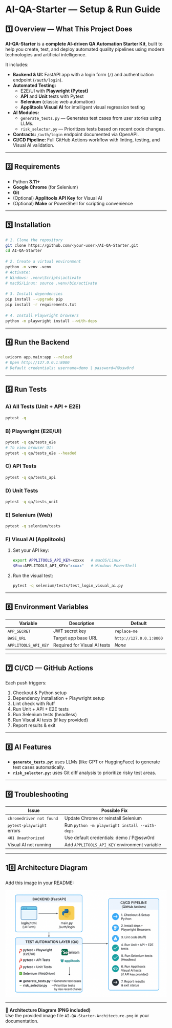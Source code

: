 # AI-QA-Starter — Setup & Run Guide

## 1️⃣ Overview — What This Project Does
**AI-QA-Starter** is a **complete AI-driven QA Automation Starter Kit**, built to help you create, test, and deploy automated quality pipelines using modern technologies and artificial intelligence.

It includes:
- **Backend & UI:** FastAPI app with a login form (`/`) and authentication endpoint (`/auth/login`).
- **Automated Testing:**  
  - E2E/UI with **Playwright (Pytest)**  
  - **API** and **Unit** tests with Pytest  
  - **Selenium** (classic web automation)  
  - **Applitools Visual AI** for intelligent visual regression testing  
- **AI Modules:**  
  - `generate_tests.py` — Generates test cases from user stories using LLMs.  
  - `risk_selector.py` — Prioritizes tests based on recent code changes.  
- **Contracts:** `/auth/login` endpoint documented via OpenAPI.  
- **CI/CD Pipeline:** Full GitHub Actions workflow with linting, testing, and Visual AI validation.

---

## 2️⃣ Requirements
- Python **3.11+**
- **Google Chrome** (for Selenium)
- **Git**
- (Optional) **Applitools API Key** for Visual AI
- (Optional) **Make** or PowerShell for scripting convenience

---

## 3️⃣ Installation
```bash
# 1. Clone the repository
git clone https://github.com/<your-user>/AI-QA-Starter.git
cd AI-QA-Starter

# 2. Create a virtual environment
python -m venv .venv
# Activate:
# Windows: .venv\Scripts\activate
# macOS/Linux: source .venv/bin/activate

# 3. Install dependencies
pip install --upgrade pip
pip install -r requirements.txt

# 4. Install Playwright browsers
python -m playwright install --with-deps
```

---

## 4️⃣ Run the Backend
```bash
uvicorn app.main:app --reload
# Open http://127.0.0.1:8000
# Default credentials: username=demo | password=P@ssw0rd
```

---

## 5️⃣ Run Tests

### A) All Tests (Unit + API + E2E)
```bash
pytest -q
```

### B) Playwright (E2E/UI)
```bash
pytest -q qa/tests_e2e
# To view browser UI:
pytest -q qa/tests_e2e --headed
```

### C) API Tests
```bash
pytest -q qa/tests_api
```

### D) Unit Tests
```bash
pytest -q qa/tests_unit
```

### E) Selenium (Web)
```bash
pytest -q selenium/tests
```

### F) Visual AI (Applitools)
1. Set your API key:
   ```bash
   export APPLITOOLS_API_KEY=xxxxx   # macOS/Linux
   $Env:APPLITOOLS_API_KEY="xxxxx"   # Windows PowerShell
   ```
2. Run the visual test:
   ```bash
   pytest -q selenium/tests/test_login_visual_ai.py
   ```

---

## 6️⃣ Environment Variables
| Variable | Description | Default |
|-----------|--------------|----------|
| `APP_SECRET` | JWT secret key | `replace-me` |
| `BASE_URL` | Target app base URL | `http://127.0.0.1:8000` |
| `APPLITOOLS_API_KEY` | Required for Visual AI tests | *None* |

---

## 7️⃣ CI/CD — GitHub Actions
Each push triggers:
1. Checkout & Python setup  
2. Dependency installation + Playwright setup  
3. Lint check with Ruff  
4. Run Unit + API + E2E tests  
5. Run Selenium tests (headless)  
6. Run Visual AI tests (if key provided)  
7. Report results & exit

---

## 8️⃣ AI Features
- **`generate_tests.py`:** uses LLMs (like GPT or HuggingFace) to generate test cases automatically.  
- **`risk_selector.py`:** uses Git diff analysis to prioritize risky test areas.

---

## 9️⃣ Troubleshooting
| Issue | Possible Fix |
|-------|----------------|
| `chromedriver not found` | Update Chrome or reinstall Selenium |
| `pytest-playwright` errors | Run `python -m playwright install --with-deps` |
| `401 Unauthorized` | Use default credentials: demo / P@ssw0rd |
| Visual AI not running | Add `APPLITOOLS_API_KEY` environment variable |

---

## 10️⃣ Architecture Diagram
Add this image in your README:

![AI-QA-Starter Architecture](docs/AI-QA-Starter-Architecture.png)

---

📘 **Architecture Diagram (PNG included)**  
Use the provided image file `AI-QA-Starter-Architecture.png` in your documentation.
